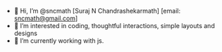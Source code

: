 - 👋 Hi, I’m @sncmath [Suraj N Chandrashekarmath] [email: sncmath@gmail.com]
- 👀 I’m interested in coding, thoughtful interactions, simple layouts and designs
- 🌱 I’m currently working with js.
